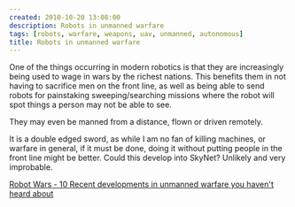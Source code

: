 ```yaml
---
created: 2010-10-20 13:08:00
description: Robots in unmanned warfare
tags: [robots, warfare, weapons, uav, unmanned, autonomous]
title: Robots in unmanned warfare
---
```

 <p>
  One of the things occurring in modern robotics is that they are increasingly being used to wage in wars by the richest nations. This benefits them in not having to sacrifice men on the front line, as well as being able to send robots for painstaking sweeping/searching missions where the robot will spot things a person may not be able to see.
 </p>
 <p>
  They may even be manned from a distance, flown or driven remotely.
 </p>
 <p>
  It is a double edged sword, as while I am no fan of killing machines, or warfare in general, if it must be done, doing it without putting people in the front line might be better. Could this develop into SkyNet? Unlikely and very improbable.
 </p>
 <p>
  <a href="http://www.criminaljusticedegrees.com/robot-wars-10-recent-developments-in-unmanned-warfare-you-havent-heard-about" >
   Robot Wars - 10 Recent developments in unmanned warfare you haven't heard about
  </a>
 </p>

